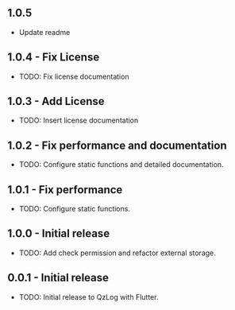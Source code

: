 ## 1.0.5

- Update readme

## 1.0.4 - Fix License

- TODO: Fix license documentation

## 1.0.3 - Add License

- TODO: Insert license documentation

## 1.0.2 - Fix performance and documentation

- TODO: Configure static functions and detailed documentation.

## 1.0.1 - Fix performance

- TODO: Configure static functions.

## 1.0.0 - Initial release

- TODO: Add check permission and refactor external storage.

## 0.0.1 - Initial release

- TODO: Initial release to QzLog with Flutter.
